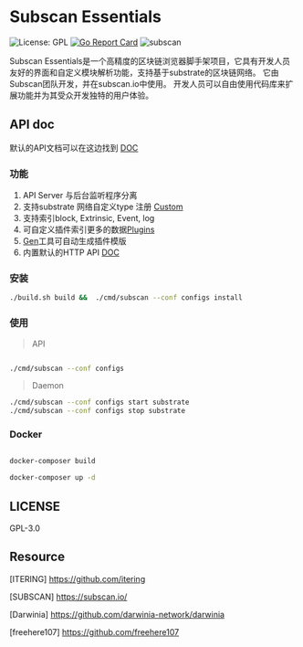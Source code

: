 # Subscan Essentials

![License: GPL](https://img.shields.io/badge/license-GPL-blue.svg)
[![Go Report Card](https://goreportcard.com/badge/github.com/itering/subscan)](https://goreportcard.com/report/github.com/itering/subscan)
![subscan](https://github.com/itering/subscan/workflows/subscan/badge.svg)

Subscan Essentials是一个高精度的区块链浏览器脚手架项目，它具有开发人员友好的界面和自定义模块解析功能，支持基于substrate的区块链网络。 它由Subscan团队开发，并在subscan.io中使用。
开发人员可以自由使用代码库来扩展功能并为其受众开发独特的用户体验。


## API doc

默认的API文档可以在这边找到 [DOC](/docs/index.md)


### 功能

1. API Server 与后台监听程序分离
2. 支持substrate 网络自定义type 注册 [Custom](/custom_type.md)
3. 支持索引block, Extrinsic, Event, log
4. 可自定义插件索引更多的数据[Plugins](/plugins)
5. [Gen](/tools/gen-plugin)工具可自动生成插件模版
6. 内置默认的HTTP API [DOC](/docs/index.md)


### 安装

```bash
./build.sh build &&  ./cmd/subscan --conf configs install
```

### 使用

> API 

```bash

./cmd/subscan --conf configs

```

> Daemon

```bash
./cmd/subscan --conf configs start substrate
./cmd/subscan --conf configs stop substrate
```


### Docker

```bash

docker-composer build

docker-composer up -d

```

## LICENSE

GPL-3.0


## Resource
 
[ITERING] https://github.com/itering

[SUBSCAN] https://subscan.io/

[Darwinia] https://github.com/darwinia-network/darwinia

[freehere107] https://github.com/freehere107